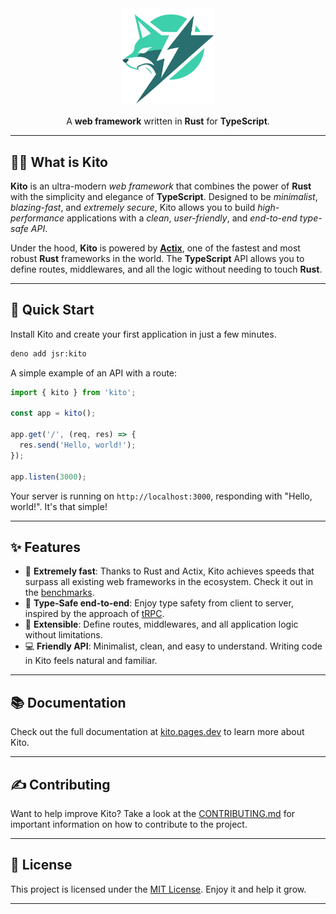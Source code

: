 <div align="center">

<img src="https://github.com/kitojs/.github/blob/ab511c572ae2362cd1cc33737536835db3284e96/logo.png" alt="Kito Logo" width="150px" />

A **web framework** written in **Rust** for **TypeScript**.

</div>

---

## 👋🏼 What is Kito

**Kito** is an ultra-modern _web framework_ that combines the power of **Rust**
with the simplicity and elegance of **TypeScript**. Designed to be _minimalist_,
_blazing-fast_, and _extremely secure_, Kito allows you to build
_high-performance_ applications with a _clean_, _user-friendly_, and _end-to-end
type-safe API_.

Under the hood, **Kito** is powered by
**[Actix](https://github.com/actix/actix-web)**, one of the fastest and most
robust **Rust** frameworks in the world. The **TypeScript** API allows you to
define routes, middlewares, and all the logic without needing to touch **Rust**.

---

## 🚀 Quick Start

Install Kito and create your first application in just a few minutes.

```bash
deno add jsr:kito
```

A simple example of an API with a route:

```typescript
import { kito } from 'kito';

const app = kito();

app.get('/', (req, res) => {
  res.send('Hello, world!');
});

app.listen(3000);
```

Your server is running on `http://localhost:3000`, responding with "Hello,
world!". It's that simple!

---

## ✨ Features

- 🚀 **Extremely fast**: Thanks to Rust and Actix, Kito achieves speeds that
  surpass all existing web frameworks in the ecosystem. Check it out in the
  [benchmarks](./bench).
- 📝 **Type-Safe end-to-end**: Enjoy type safety from client to server, inspired
  by the approach of [tRPC](https://trpc.io).
- 🔧 **Extensible**: Define routes, middlewares, and all application logic
  without limitations.
- 💻 **Friendly API**: Minimalist, clean, and easy to understand. Writing code
  in Kito feels natural and familiar.

---

## 📚 Documentation

Check out the full documentation at [kito.pages.dev](https://kito.pages.dev) to
learn more about Kito.

---

## ✍️ Contributing

Want to help improve Kito? Take a look at the
[CONTRIBUTING.md](./CONTRIBUTING.md) for important information on how to
contribute to the project.

---

## 📄 License

This project is licensed under the [MIT License](./LICENSE). Enjoy it and help
it grow.

---
